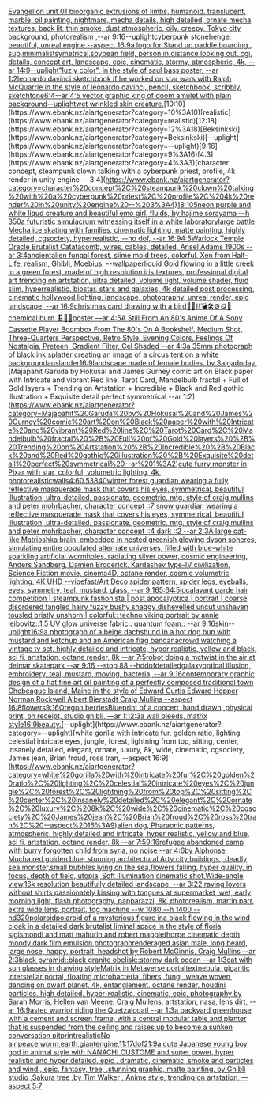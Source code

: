 [Evangelion unit 01  bioorganic extrusions of limbs, humanoid, translucent, marble, oil painting, nightmare, mecha details, high detailed, ornate mecha textures,  back lit, thin smoke, dust atmospheric, oily, creepy, Tokyo city background,  photorealism ,--ar 9:16](https://www.ebank.nz/aiartgenerator?category=Evangelion%20unit%2001%20%20bioorganic%20extrusions%20of%20limbs%2C%20humanoid%2C%20translucent%2C%20marble%2C%20oil%20painting%2C%20nightmare%2C%20mecha%20details%2C%20high%20detailed%2C%20ornate%20mecha%20textures%2C%20%20back%20lit%2C%20thin%20smoke%2C%20dust%20atmospheric%2C%20oily%2C%20creepy%2C%20Tokyo%20city%20background%2C%20%20photorealism%20%2C--ar%209%3A16)[--uplight](https://www.ebank.nz/aiartgenerator?category=--uplight)[cyberpunk stonehenge, beautiful, unreal engine  --aspect 16:9](https://www.ebank.nz/aiartgenerator?category=cyberpunk%20stonehenge%2C%20beautiful%2C%20unreal%20engine%20%20--aspect%2016%3A9)[a logo for Stand up paddle boarding , sup,minimalist](https://www.ebank.nz/aiartgenerator?category=a%20logo%20for%20Stand%20up%20paddle%20boarding%20%2C%20sup%2Cminimalist)[symetrical,](https://www.ebank.nz/aiartgenerator?category=symetrical%2C)[soybean field, person in distance looking out, cgi, details, concept art, landscape, epic, cinematic, stormy, atmospheric, 4k, --ar 14:9](https://www.ebank.nz/aiartgenerator?category=soybean%20field%2C%20person%20in%20distance%20looking%20out%2C%20cgi%2C%20details%2C%20concept%20art%2C%20landscape%2C%20epic%2C%20cinematic%2C%20stormy%2C%20atmospheric%2C%204k%2C%20--ar%2014%3A9)[--uplight](https://www.ebank.nz/aiartgenerator?category=--uplight)["luz y color", in the style of saul bass poster, --ar 1:2](https://www.ebank.nz/aiartgenerator?category=%22luz%20y%20color%22%2C%20in%20the%20style%20of%20saul%20bass%20poster%2C%20--ar%201%3A2)[leonardo davinci sketchbook if he worked on star wars with Ralph McQuarrie in the style of leonardo davinci, pencil, sketchbook, scribbly, sketch](https://www.ebank.nz/aiartgenerator?category=leonardo%20davinci%20sketchbook%20if%20he%20worked%20on%20star%20wars%20with%20Ralph%20McQuarrie%20in%20the%20style%20of%20leonardo%20davinci%2C%20pencil%2C%20sketchbook%2C%20scribbly%2C%20sketch)[tone](https://www.ebank.nz/aiartgenerator?category=tone)[6:4](https://www.ebank.nz/aiartgenerator?category=6%3A4)[--ar 4:5 vector graphic king of doom amulet with plain background](https://www.ebank.nz/aiartgenerator?category=--ar%204%3A5%20vector%20graphic%20king%20of%20doom%20amulet%20with%20plain%20background)[--uplight](https://www.ebank.nz/aiartgenerator?category=--uplight)[wet wrinkled skin creature.](https://www.ebank.nz/aiartgenerator?category=wet%20wrinkled%20skin%20creature.)[10:10](https://www.ebank.nz/aiartgenerator?category=10%3A10)[realistic](https://www.ebank.nz/aiartgenerator?category=realistic)[12:18](https://www.ebank.nz/aiartgenerator?category=12%3A18)[Beksinkski](https://www.ebank.nz/aiartgenerator?category=Beksinkski)[--uplight](https://www.ebank.nz/aiartgenerator?category=--uplight)[9:16](https://www.ebank.nz/aiartgenerator?category=9%3A16)[4:3](https://www.ebank.nz/aiartgenerator?category=4%3A3)[character concept, steampunk clown talking with a cyberpunk priest, profile, 4k render in unity engine -- 3:4](https://www.ebank.nz/aiartgenerator?category=character%20concept%2C%20steampunk%20clown%20talking%20with%20a%20cyberpunk%20priest%2C%20profile%2C%204k%20render%20in%20unity%20engine%20--%203%3A4)[1](https://www.ebank.nz/aiartgenerator?category=1)[8:10](https://www.ebank.nz/aiartgenerator?category=8%3A10)[5](https://www.ebank.nz/aiartgenerator?category=5)[neon purple and white liqud creature and beautiful emo girl, fluids, by hajime sorayama —h 350](https://www.ebank.nz/aiartgenerator?category=neon%20purple%20and%20white%20liqud%20creature%20and%20beautiful%20emo%20girl%2C%20fluids%2C%20by%20hajime%20sorayama%20%E2%80%94h%20350)[a futuristic simulacrum witnessing itself in a white laboratory](https://www.ebank.nz/aiartgenerator?category=a%20futuristic%20simulacrum%20witnessing%20itself%20in%20a%20white%20laboratory)[large battle Mecha ice skating with families, cinematic lighting, matte painting, highly detailed, cgsociety, hyperrealistic, --no dof, --ar 16:9](https://www.ebank.nz/aiartgenerator?category=large%20battle%20Mecha%20ice%20skating%20with%20families%2C%20cinematic%20lighting%2C%20matte%20painting%2C%20highly%20detailed%2C%20cgsociety%2C%20hyperrealistic%2C%20--no%20dof%2C%20--ar%2016%3A9)[4:5](https://www.ebank.nz/aiartgenerator?category=4%3A5)[Warlock Temple Oracle Brutalist Catatacomb, wires, cables, detailed, Ansel Adams 1900s --ar 3:4](https://www.ebank.nz/aiartgenerator?category=Warlock%20Temple%20Oracle%20Brutalist%20Catatacomb%2C%20wires%2C%20cables%2C%20detailed%2C%20Ansel%20Adams%201900s%20--ar%203%3A4)[ancient](https://www.ebank.nz/aiartgenerator?category=ancient)[alien fungal forest, slime mold trees, colorful, Xen from Half-Life, realism, Ghibli, Moebius, --wallpaper](https://www.ebank.nz/aiartgenerator?category=alien%20fungal%20forest%2C%20slime%20mold%20trees%2C%20colorful%2C%20Xen%20from%20Half-Life%2C%20realism%2C%20Ghibli%2C%20Moebius%2C%20--wallpaper)[liquid Gold flowing in a little creek in a green forest, made of high resolution iris textures, professional digital art trending on artstation, ultra detailed, volume light, volume shader, fluid slim, hyperrealistic, biostar, stars and galaxies, 4k detailed post processing, cinematic hollywood lighting, landscape, photography, unreal render, epic landscape, --ar 16:9](https://www.ebank.nz/aiartgenerator?category=liquid%20Gold%20flowing%20in%20a%20little%20creek%20in%20a%20green%20forest%2C%20made%20of%20high%20resolution%20iris%20textures%2C%20professional%20digital%20art%20trending%20on%20artstation%2C%20ultra%20detailed%2C%20volume%20light%2C%20volume%20shader%2C%20fluid%20slim%2C%20hyperrealistic%2C%20biostar%2C%20stars%20and%20galaxies%2C%204k%20detailed%20post%20processing%2C%20cinematic%20hollywood%20lighting%2C%20landscape%2C%20photography%2C%20unreal%20render%2C%20epic%20landscape%2C%20--ar%2016%3A9)[christmas card drawing with a bird](https://www.ebank.nz/aiartgenerator?category=christmas%20card%20drawing%20with%20a%20bird)[🧸🎀⛓💣🛠⚙️🪙💎 chemical burn 🗜💽🛞poster —ar 4:5](https://www.ebank.nz/aiartgenerator?category=%F0%9F%A7%B8%F0%9F%8E%80%E2%9B%93%F0%9F%92%A3%F0%9F%9B%A0%E2%9A%99%EF%B8%8F%F0%9F%AA%99%F0%9F%92%8E%20chemical%20burn%20%F0%9F%97%9C%F0%9F%92%BD%F0%9F%9B%9Eposter%20%E2%80%94ar%204%3A5)[A Still From An 80's Anime Of A Sony Cassette Player Boombox From The 80's On A Bookshelf, Medium Shot, Three-Quarters Perspective, Retro Style, Evening Colors, Feelings Of Nostalgia, Preteen, Gradient Filter, Cel Shaded --ar 4:3](https://www.ebank.nz/aiartgenerator?category=A%20Still%20From%20An%2080%27s%20Anime%20Of%20A%20Sony%20Cassette%20Player%20Boombox%20From%20The%2080%27s%20On%20A%20Bookshelf%2C%20Medium%20Shot%2C%20Three-Quarters%20Perspective%2C%20Retro%20Style%2C%20Evening%20Colors%2C%20Feelings%20Of%20Nostalgia%2C%20Preteen%2C%20Gradient%20Filter%2C%20Cel%20Shaded%20--ar%204%3A3)[a 35mm photograph of black ink splatter creating an image of a circus tent on a white background](https://www.ebank.nz/aiartgenerator?category=a%2035mm%20photograph%20of%20black%20ink%20splatter%20creating%20an%20image%20of%20a%20circus%20tent%20on%20a%20white%20background)[auslander](https://www.ebank.nz/aiartgenerator?category=auslander)[16:9](https://www.ebank.nz/aiartgenerator?category=16%3A9)[landscape made of female bodies, by Salgado](https://www.ebank.nz/aiartgenerator?category=landscape%20made%20of%20female%20bodies%2C%20by%20Salgado)[day.](https://www.ebank.nz/aiartgenerator?category=day.)[Majapahit Garuda by Hokusai and James Gurney comic art on Black paper with Intricate and vibrant Red line, Tarot Card, Mandelbulb fractal + Full of Gold layers + Trending on Artstation + Incredible + Black and Red gothic illustration + Exquisite detail perfect symmetrical --ar 1:2](https://www.ebank.nz/aiartgenerator?category=Majapahit%20Garuda%20by%20Hokusai%20and%20James%20Gurney%20comic%20art%20on%20Black%20paper%20with%20Intricate%20and%20vibrant%20Red%20line%2C%20Tarot%20Card%2C%20Mandelbulb%20fractal%20%2B%20Full%20of%20Gold%20layers%20%2B%20Trending%20on%20Artstation%20%2B%20Incredible%20%2B%20Black%20and%20Red%20gothic%20illustration%20%2B%20Exquisite%20detail%20perfect%20symmetrical%20--ar%201%3A2)[cute furry monster in Pixar with star, colorful, volumetric lighting, 4k, photorealistic](https://www.ebank.nz/aiartgenerator?category=cute%20furry%20monster%20in%20Pixar%20with%20star%2C%20colorful%2C%20volumetric%20lighting%2C%204k%2C%20photorealistic)[walls](https://www.ebank.nz/aiartgenerator?category=walls)[4:6](https://www.ebank.nz/aiartgenerator?category=4%3A6)[0.5](https://www.ebank.nz/aiartgenerator?category=0.5)[3840](https://www.ebank.nz/aiartgenerator?category=3840)[winter forest guardian wearing a fully reflective masquerade mask that covers his eyes, symmetrical, beautiful illustration, ultra-detailed, passionate, geometric, mtg, style of craig mullins and peter mohrbacher, character concept ::7 snow guardian wearing a reflective masquerade mask that covers his eyes, symmetrical, beautiful illustration, ultra-detailed, passionate, geometric, mtg, style of craig mullins and peter mohrbacher, character concept ::4 dark ::2 --ar 2:3](https://www.ebank.nz/aiartgenerator?category=winter%20forest%20guardian%20wearing%20a%20fully%20reflective%20masquerade%20mask%20that%20covers%20his%20eyes%2C%20symmetrical%2C%20beautiful%20illustration%2C%20ultra-detailed%2C%20passionate%2C%20geometric%2C%20mtg%2C%20style%20of%20craig%20mullins%20and%20peter%20mohrbacher%2C%20character%20concept%20%3A%3A7%20snow%20guardian%20wearing%20a%20reflective%20masquerade%20mask%20that%20covers%20his%20eyes%2C%20symmetrical%2C%20beautiful%20illustration%2C%20ultra-detailed%2C%20passionate%2C%20geometric%2C%20mtg%2C%20style%20of%20craig%20mullins%20and%20peter%20mohrbacher%2C%20character%20concept%20%3A%3A4%20dark%20%3A%3A2%20--ar%202%3A3)[A large cat-like Matrioshka brain, embedded in nested greenish glowing dyson spheres, simulating entire populated alternate universes, filled with blue-white sparkling artificial wormholes, radiating silver power, cosmic engineering, Anders Sandberg, Damien Broderick, Kardashev type-IV civilization, Science Fiction movie, cinema4D, octane render, cosmic volumetric lighting, 4K UHD --vibefast](https://www.ebank.nz/aiartgenerator?category=A%20large%20cat-like%20Matrioshka%20brain%2C%20embedded%20in%20nested%20greenish%20glowing%20dyson%20spheres%2C%20simulating%20entire%20populated%20alternate%20universes%2C%20filled%20with%20blue-white%20sparkling%20artificial%20wormholes%2C%20radiating%20silver%20power%2C%20cosmic%20engineering%2C%20Anders%20Sandberg%2C%20Damien%20Broderick%2C%20Kardashev%20type-IV%20civilization%2C%20Science%20Fiction%20movie%2C%20cinema4D%2C%20octane%20render%2C%20cosmic%20volumetric%20lighting%2C%204K%20UHD%20--vibefast)[/Art Deco spider pattern, spider legs, eyeballs, eyes, symmetry, teal, mustard, glass, --ar 9:16](https://www.ebank.nz/aiartgenerator?category=/Art%20Deco%20spider%20pattern%2C%20spider%20legs%2C%20eyeballs%2C%20eyes%2C%20symmetry%2C%20teal%2C%20mustard%2C%20glass%2C%20--ar%209%3A16)[5:6](https://www.ebank.nz/aiartgenerator?category=5%3A6)[4:5](https://www.ebank.nz/aiartgenerator?category=4%3A5)[local](https://www.ebank.nz/aiartgenerator?category=local)[avant garde hair competition | steampunk fashonista | post apocalyptica | portrait | coarse disordered tangled hairy fuzzy bushy shaggy dishevelled uncut unshaven tousled bristly unshorn | colorful:: techno viking portrait by annie leibovitz::1.5 UV glow universe fabric:: quantum foam:: --ar 9:16](https://www.ebank.nz/aiartgenerator?category=avant%20garde%20hair%20competition%20%7C%20steampunk%20fashonista%20%7C%20post%20apocalyptica%20%7C%20portrait%20%7C%20coarse%20disordered%20tangled%20hairy%20fuzzy%20bushy%20shaggy%20dishevelled%20uncut%20unshaven%20tousled%20bristly%20unshorn%20%7C%20colorful%3A%3A%20techno%20viking%20portrait%20by%20annie%20leibovitz%3A%3A1.5%20UV%20glow%20universe%20fabric%3A%3A%20quantum%20foam%3A%3A%20--ar%209%3A16)[skin](https://www.ebank.nz/aiartgenerator?category=skin)[--uplight](https://www.ebank.nz/aiartgenerator?category=--uplight)[16:9](https://www.ebank.nz/aiartgenerator?category=16%3A9)[a photograph of a beige dachshund in a hot dog bun with mustard and ketchup and an American flag bandana](https://www.ebank.nz/aiartgenerator?category=a%20photograph%20of%20a%20beige%20dachshund%20in%20a%20hot%20dog%20bun%20with%20mustard%20and%20ketchup%20and%20an%20American%20flag%20bandana)[crowd watching a vintage tv set, highly detailed and intricate, hyper realistic, yellow and black, sci fi, artstation, octane render, 8k --ar 7:5](https://www.ebank.nz/aiartgenerator?category=crowd%20watching%20a%20vintage%20tv%20set%2C%20highly%20detailed%20and%20intricate%2C%20hyper%20realistic%2C%20yellow%20and%20black%2C%20sci%20fi%2C%20artstation%2C%20octane%20render%2C%208k%20--ar%207%3A5)[robot doing a mctwist in the air at delmar skatepark --ar 9:16 --stop 88 --hd](https://www.ebank.nz/aiartgenerator?category=robot%20doing%20a%20mctwist%20in%20the%20air%20at%20delmar%20skatepark%20--ar%209%3A16%20--stop%2088%20--hd)[dof](https://www.ebank.nz/aiartgenerator?category=dof)[detailed](https://www.ebank.nz/aiartgenerator?category=detailed)[galaxy](https://www.ebank.nz/aiartgenerator?category=galaxy)[optical illusion, embroidery, teal, mustard, moving, bacteria, --ar 9:16](https://www.ebank.nz/aiartgenerator?category=optical%20illusion%2C%20embroidery%2C%20teal%2C%20mustard%2C%20moving%2C%20bacteria%2C%20--ar%209%3A16)[contemporary graphic design of a flat fine art oil painting of a perfectly composed traditional town Chebeague Island, Maine in the style of Edward Curtis Edward Hopper Norman Rockwell Albert Bierstadt Craig Mullins --aspect 16:8](https://www.ebank.nz/aiartgenerator?category=contemporary%20graphic%20design%20of%20a%20flat%20fine%20art%20oil%20painting%20of%20a%20perfectly%20composed%20traditional%20town%20Chebeague%20Island%2C%20Maine%20in%20the%20style%20of%20Edward%20Curtis%20Edward%20Hopper%20Norman%20Rockwell%20Albert%20Bierstadt%20Craig%20Mullins%20--aspect%2016%3A8)[flowers](https://www.ebank.nz/aiartgenerator?category=flowers)[9:16](https://www.ebank.nz/aiartgenerator?category=9%3A16)[Oregon berries](https://www.ebank.nz/aiartgenerator?category=Oregon%20berries)[Blueprint of a concert, hand drawn, physical print, on receipt, studio ghibli, —ar 1:1](https://www.ebank.nz/aiartgenerator?category=Blueprint%20of%20a%20concert%2C%20hand%20drawn%2C%20physical%20print%2C%20on%20receipt%2C%20studio%20ghibli%2C%20%E2%80%94ar%201%3A1)[2:3](https://www.ebank.nz/aiartgenerator?category=2%3A3)[a wall bleeds, matrix style](https://www.ebank.nz/aiartgenerator?category=a%20wall%20bleeds%2C%20matrix%20style)[16:9](https://www.ebank.nz/aiartgenerator?category=16%3A9)[beauty.](https://www.ebank.nz/aiartgenerator?category=beauty.)[--uplight](https://www.ebank.nz/aiartgenerator?category=--uplight)[white gorilla with intricate fur, golden ratio, lighting, celestial intricate eyes, jungle, forest, lightning from top, sitting, center, insanely detailed, elegant, ornate, luxury, 8k, wide, cinematic, cgsociety, James jean, Brian froud, ross tran, --aspect 16:9](https://www.ebank.nz/aiartgenerator?category=white%20gorilla%20with%20intricate%20fur%2C%20golden%20ratio%2C%20lighting%2C%20celestial%20intricate%20eyes%2C%20jungle%2C%20forest%2C%20lightning%20from%20top%2C%20sitting%2C%20center%2C%20insanely%20detailed%2C%20elegant%2C%20ornate%2C%20luxury%2C%208k%2C%20wide%2C%20cinematic%2C%20cgsociety%2C%20James%20jean%2C%20Brian%20froud%2C%20ross%20tran%2C%20--aspect%2016%3A9)[alien dog, Pharaonic patterns, atmospheric, highly detailed and intricate, hyper realistic, yellow and blue, sci fi, artstation, octane render, 8k --ar 7:5](https://www.ebank.nz/aiartgenerator?category=alien%20dog%2C%20Pharaonic%20patterns%2C%20atmospheric%2C%20highly%20detailed%20and%20intricate%2C%20hyper%20realistic%2C%20yellow%20and%20blue%2C%20sci%20fi%2C%20artstation%2C%20octane%20render%2C%208k%20--ar%207%3A5)[9:16](https://www.ebank.nz/aiartgenerator?category=9%3A16)[refugee abandoned camp with burry forgotten child from syria,  no noise --ar 4:6](https://www.ebank.nz/aiartgenerator?category=refugee%20abandoned%20camp%20with%20burry%20forgotten%20child%20from%20syria%2C%20%20no%20noise%20--ar%204%3A6)[by Alphonse Mucha,red golden blue, stunning architectural Arty city buildings , deadly sea monster,small bubbles lying on the sea,flowers falling, hyper quality, in focus, depth of field, utopia, Soft illumination,cinematic shot,Wide-angle view,16k resolution beautifully detailed landscape. --ar 3:2](https://www.ebank.nz/aiartgenerator?category=by%20Alphonse%20Mucha%2Cred%20golden%20blue%2C%20stunning%20architectural%20Arty%20city%20buildings%20%2C%20deadly%20sea%20monster%2Csmall%20bubbles%20lying%20on%20the%20sea%2Cflowers%20falling%2C%20hyper%20quality%2C%20in%20focus%2C%20depth%20of%20field%2C%20utopia%2C%20Soft%20illumination%2Ccinematic%20shot%2CWide-angle%20view%2C16k%20resolution%20beautifully%20detailed%20landscape.%20--ar%203%3A2)[2 raving lovers without shirts passionately kissing with tongues at supermarket, wet, early morning light, flash photography, papparazzi, 8k, photorealism, martin parr, extra wide lens, portrait, fog machine --w 1080 --h 1400 --hd](https://www.ebank.nz/aiartgenerator?category=2%20raving%20lovers%20without%20shirts%20passionately%20kissing%20with%20tongues%20at%20supermarket%2C%20wet%2C%20early%20morning%20light%2C%20flash%20photography%2C%20papparazzi%2C%208k%2C%20photorealism%2C%20martin%20parr%2C%20extra%20wide%20lens%2C%20portrait%2C%20fog%20machine%20--w%201080%20--h%201400%20--hd)[320](https://www.ebank.nz/aiartgenerator?category=320)[polaroid](https://www.ebank.nz/aiartgenerator?category=polaroid)[polaroid of a mysterious figure ina black flowing in the wind cloak in a detailed dark brutalist liminal space in the style of floria sigismondi and matt mahurin and robert mapplethorpe cinematic depth moody dark film emulsion photograph](https://www.ebank.nz/aiartgenerator?category=polaroid%20of%20a%20mysterious%20figure%20ina%20black%20flowing%20in%20the%20wind%20cloak%20in%20a%20detailed%20dark%20brutalist%20liminal%20space%20in%20the%20style%20of%20floria%20sigismondi%20and%20matt%20mahurin%20and%20robert%20mapplethorpe%20cinematic%20depth%20moody%20dark%20film%20emulsion%20photograph)[render](https://www.ebank.nz/aiartgenerator?category=render)[aged asian male, long beard, large nose, happy, portrait, headshot by Robert McGinnis, Craig Mullins --ar 2:3](https://www.ebank.nz/aiartgenerator?category=aged%20asian%20male%2C%20long%20beard%2C%20large%20nose%2C%20happy%2C%20portrait%2C%20headshot%20by%20Robert%20McGinnis%2C%20Craig%20Mullins%20--ar%202%3A3)[black pyramid::black granite obelisk::stormy dark ocean --ar 1:3](https://www.ebank.nz/aiartgenerator?category=black%20pyramid%3A%3Ablack%20granite%20obelisk%3A%3Astormy%20dark%20ocean%20--ar%201%3A3)[cat with sun glasses in drawing style](https://www.ebank.nz/aiartgenerator?category=cat%20with%20sun%20glasses%20in%20drawing%20style)[Matrix in Metaverse portal](https://www.ebank.nz/aiartgenerator?category=Matrix%20in%20Metaverse%20portal)[text](https://www.ebank.nz/aiartgenerator?category=text)[nebula, gigantic interstellar portal, floating microbacteria, fibers, fungi, weave woven, dancing on dwarf planet, 4k, entanglement, octane render, houdini particles, high detailed, hyper-realistic, cinematic, epic, photography by Sarah Morris, Hellen van Meene, Craig Mullens, artstation, nasa, lens dirt, --ar 16:9](https://www.ebank.nz/aiartgenerator?category=nebula%2C%20gigantic%20interstellar%20portal%2C%20floating%20microbacteria%2C%20fibers%2C%20fungi%2C%20weave%20woven%2C%20dancing%20on%20dwarf%20planet%2C%204k%2C%20entanglement%2C%20octane%20render%2C%20houdini%20particles%2C%20high%20detailed%2C%20hyper-realistic%2C%20cinematic%2C%20epic%2C%20photography%20by%20Sarah%20Morris%2C%20Hellen%20van%20Meene%2C%20Craig%20Mullens%2C%20artstation%2C%20nasa%2C%20lens%20dirt%2C%20--ar%2016%3A9)[astec warrior riding the Quetzalcoatl --ar 1:3](https://www.ebank.nz/aiartgenerator?category=astec%20warrior%20riding%20the%20Quetzalcoatl%20--ar%201%3A3)[a backyard greenhouse with a cement and screen frame, with a central modular table and planter that is suspended from the ceiling and raises up to become a sunken conversation pit](https://www.ebank.nz/aiartgenerator?category=a%20backyard%20greenhouse%20with%20a%20cement%20and%20screen%20frame%2C%20with%20a%20central%20modular%20table%20and%20planter%20that%20is%20suspended%20from%20the%20ceiling%20and%20raises%20up%20to%20become%20a%20sunken%20conversation%20pit)[print](https://www.ebank.nz/aiartgenerator?category=print)[realistic](https://www.ebank.nz/aiartgenerator?category=realistic)[No air,peace,worm,earth,giant](https://www.ebank.nz/aiartgenerator?category=No%20air%2Cpeace%2Cworm%2Cearth%2Cgiant)[engine,](https://www.ebank.nz/aiartgenerator?category=engine%2C)[11:17](https://www.ebank.nz/aiartgenerator?category=11%3A17)[dof](https://www.ebank.nz/aiartgenerator?category=dof)[21:9](https://www.ebank.nz/aiartgenerator?category=21%3A9)[a cute Japanese young boy god in animal style with NANACHI CUSTOME and super power, hyper realistic and hyper detailed, epic , dramatic, cinematic, smoke and particles and wind , epic, fantasy, tree, ,stunning graphic, matte painting, by Ghibli studio ,Sakura tree ,by Tim Walker , Anime style, trending on artstation, —aspect 5:7](https://www.ebank.nz/aiartgenerator?category=a%20cute%20Japanese%20young%20boy%20god%20in%20animal%20style%20with%20NANACHI%20CUSTOME%20and%20super%20power%2C%20hyper%20realistic%20and%20hyper%20detailed%2C%20epic%20%2C%20dramatic%2C%20cinematic%2C%20smoke%20and%20particles%20and%20wind%20%2C%20epic%2C%20fantasy%2C%20tree%2C%20%2Cstunning%20graphic%2C%20matte%20painting%2C%20by%20Ghibli%20studio%20%2CSakura%20tree%20%2Cby%20Tim%20Walker%20%2C%20Anime%20style%2C%20trending%20on%20artstation%2C%20%E2%80%94aspect%205%3A7)